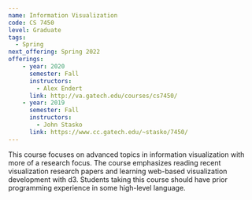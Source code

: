 ```yaml
---
name: Information Visualization
code: CS 7450
level: Graduate
tags: 
  - Spring
next_offering: Spring 2022
offerings:
    - year: 2020
      semester: Fall
      instructors: 
        - Alex Endert
      link: http://va.gatech.edu/courses/cs7450/
    - year: 2019
      semester: Fall
      instructors: 
        - John Stasko
      link: https://www.cc.gatech.edu/~stasko/7450/
---
```


This course focuses on advanced topics in information visualization with more of a research focus. The course emphasizes reading recent visualization research papers and learning web-based visualization development with d3. Students taking this course should have prior programming experience in some high-level language.